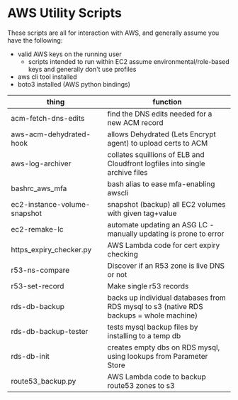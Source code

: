 AWS Utility Scripts
==================

These scripts are all for interaction with AWS, and generally assume you have the following:
* valid AWS keys on the running user
  * scripts intended to run within EC2 assume environmental/role-based keys and generally don't use profiles
* aws cli tool installed
* boto3 installed (AWS python bindings)

| thing | function |
| --- | --- |
| acm-fetch-dns-edits     | find the DNS edits needed for a new ACM record |
| aws-acm-dehydrated-hook | allows Dehydrated (Lets Encrypt agent) to upload certs to ACM |
| aws-log-archiver        | collates squillions of ELB and Cloudfront logfiles into single archive files |
| bashrc_aws_mfa          | bash alias to ease mfa-enabling awscli |
| ec2-instance-volume-snapshot | snapshot (backup) all EC2 volumes with given tag+value |
| ec2-remake-lc | automate updating an ASG LC - manually updating is prone to error |
| https_expiry_checker.py | AWS Lambda code for cert expiry checking |
| r53-ns-compare          | Discover if an R53 zone is live DNS or not |
| r53-set-record          | Make single r53 records |
| rds-db-backup           | backs up individual databases from RDS mysql to s3 (native RDS backups = whole machine) |
| rds-db-backup-tester    | tests mysql backup files by installing to a temp db |
| rds-db-init             | creates empty dbs on RDS mysql, using lookups from Parameter Store |
| route53_backup.py       | AWS Lambda code to backup route53 zones to s3 |
